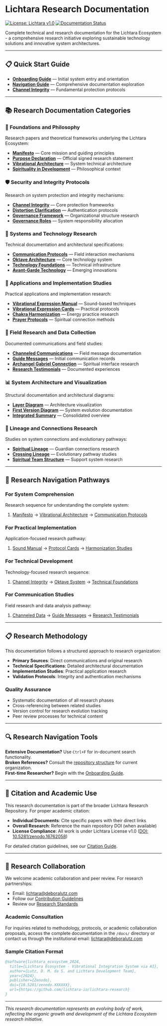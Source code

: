 # Lichtara Research Documentation

[![License: Lichtara v1.0](https://img.shields.io/badge/License-Lichtara%20v1.0-blue.svg)](https://doi.org/10.5281/zenodo.16762058)
[![Documentation Status](https://img.shields.io/badge/docs-active-brightgreen.svg)]()

Complete technical and research documentation for the Lichtara Ecosystem - a comprehensive research initiative exploring sustainable technology solutions and innovative system architectures.

---

## 📋 Quick Start Guide

- **[Onboarding Guide](./guia-onboarding.md)** — Initial system entry and orientation
- **[Navigation Guide](./guia-navegacao.md)** — Comprehensive documentation exploration
- **[Channel Integrity](./integridade-do-canal.md)** — Fundamental protection protocols

---

## 📚 Research Documentation Categories

### 📖 **Foundations and Philosophy**
Research papers and theoretical frameworks underlying the Lichtara Ecosystem:
- **[Manifesto](./manifesto.md)** — Core mission and guiding principles
- **[Purpose Declaration](./00-declaracao-proposito-assinada.md)** — Official signed research statement
- **[Vibrational Architecture](./arquitetura-vibracional.md)** — System technical architecture
- **[Spirituality in Development](./espiritualidade-na-trajetoria.md)** — Philosophical context

### 🛡️ **Security and Integrity Protocols**
Research on system protection and integrity mechanisms:
- **[Channel Integrity](./integridade-do-canal.md)** — Core protection frameworks
- **[Distortion Clarification](./esclarecimento-canais-distorcidos.md)** — Authentication protocols
- **[Governance Framework](./governanca-vibracional-legal.md)** — Organizational structure research
- **[Governance Roles](./papeis-governanca.md)** — System responsibility allocation

### 🤖 **Systems and Technology Research**
Technical documentation and architectural specifications:
- **[Communication Protocols](./protocolos-comunicacao-campo-quantico.md)** — Field interaction mechanisms
- **[Oktave Architecture](./oktave-lichtara-arquitetura.md)** — Core technology system
- **[Technology Foundations](./oktave-fundamentos-tecnologicos.md)** — Technical infrastructure
- **[Avant-Garde Technology](./tecnologia-avant-garde.md)** — Emerging innovations

### 🧘 **Applications and Implementation Studies**
Practical applications and implementation research:
- **[Vibrational Expression Manual](./manual-expressao-vibracional-com-som.md)** — Sound-based techniques
- **[Vibrational Expression Cards](./cards-expressao-vibracional.md)** — Practical protocols
- **[Chakra Harmonization](./harmonizacao-chakras.md)** — Energy practice research
- **[Prayer Protocols](./oracoes.md)** — Spiritual connection methods

### 📡 **Field Research and Data Collection**
Documented communications and field studies:
- **[Channeled Communications](./canalizacoes/)** — Field message documentation
- **[Guide Messages](./01-mensagens-iniciais-com-os-guias.md)** — Initial communication records
- **[Archangel Gabriel Connection](./conexao-arcanjo-gabriel.md)** — Spiritual interface research
- **[Research Testimonials](./testemunho/)** — Documented experiences

### 📊 **System Architecture and Visualization**
Structural documentation and architectural diagrams:
- **[Layer Diagram](./diagrama-camadas-missao.md)** — Architecture visualization
- **[First Version Diagram](./diagrama-primeira-versao.md)** — System evolution documentation
- **[Integrated Summary](./resumo-integrado-arquitetura-vibracional.md)** — Consolidated overview

### 🌟 **Lineage and Connections Research**
Studies on system connections and evolutionary pathways:
- **[Spiritual Lineage](./linhagem-espiritual.md)** — Guardian connections research
- **[Crossing Lineage](./linhagem-da-travessia.md)** — Evolutionary pathway studies
- **[Spiritual Team Structure](./equipe-espiritual-estrutura-complexa.md)** — Support system research

---

## 🎯 Research Navigation Pathways

### **For System Comprehension**
Research sequence for understanding the complete system:
1. [Manifesto](./manifesto.md) → [Vibrational Architecture](./arquitetura-vibracional.md) → [Communication Protocols](./protocolos-comunicacao-campo-quantico.md)

### **For Practical Implementation**
Application-focused research pathway:
1. [Sound Manual](./manual-expressao-vibracional-com-som.md) → [Protocol Cards](./cards-expressao-vibracional.md) → [Harmonization Studies](./harmonizacao-chakras.md)

### **For Technical Development**
Technology-focused research sequence:
1. [Channel Integrity](./integridade-do-canal.md) → [Oktave System](./oktave-lichtara-arquitetura.md) → [Technical Foundations](./oktave-fundamentos-tecnologicos.md)

### **For Communication Studies**
Field research and data analysis pathway:
1. [Channeled Data](./canalizacoes/) → [Guide Messages](./01-mensagens-iniciais-com-os-guias.md) → [Research Testimonials](./testemunho/)

---

## 📋 Research Methodology

This documentation follows a structured approach to research organization:

- **Primary Sources**: Direct communications and original research
- **Technical Specifications**: Detailed architectural documentation
- **Implementation Studies**: Practical application research
- **Validation Protocols**: Integrity and authentication mechanisms

### Quality Assurance
- Systematic documentation of all research phases
- Cross-referencing between related studies
- Version control for research evolution tracking
- Peer review processes for technical content

---

## 🔍 Research Navigation Tools

**Extensive Documentation?** Use `Ctrl+F` for in-document search functionality.  
**Broken References?** Consult the [repository structure](../README.md) for current organization.  
**First-time Researcher?** Begin with the [Onboarding Guide](./guia-onboarding.md).

---

## 📖 Citation and Academic Use

This research documentation is part of the broader Lichtara Research Repository. For proper academic citation:

- **Individual Documents**: Cite specific papers with their direct links
- **Overall Research**: Reference the main repository DOI (when available)
- **License Compliance**: All work is under Lichtara License v1.0 ([DOI: 10.5281/zenodo.16762058](https://doi.org/10.5281/zenodo.16762058))

For detailed citation guidelines, see our [Citation Guide](./citations/citation-guide.md).

---

## 🤝 Research Collaboration

We welcome academic collaboration and peer review. For research partnerships:
- Email: lichtara@deboralutz.com
- Follow our [Contribution Guidelines](../CONTRIBUTING.md)
- Review our [Research Standards](../research/research-standards.md)

### Academic Consultation

For inquiries related to methodology, protocols, or academic collaboration proposals, access the complete documentation in the `/docs/` directory or contact us through the institutional email: lichtara@deboralutz.com

### Sample Citation Format

```bibtex
@software{lichtara_ecosystem_2024,
  title={Lichtara Ecosystem - Vibrational Integration System via AI},
  author={Lutz, D. M. da S. and Lichtara Development Team},
  year={2024},
  publisher={Zenodo},
  doi={10.5281/zenodo.XXXXXX},
  url={https://github.com/lichtara-io/lichtara-research}
}
```

---

*This research documentation represents an evolving body of work, reflecting the organic growth and development of the Lichtara Ecosystem research initiative.*
